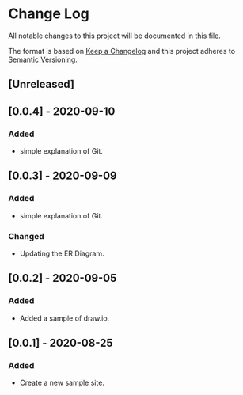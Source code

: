 # Change Log
All notable changes to this project will be documented in this file.

The format is based on [Keep a Changelog](https://keepachangelog.com/ja/1.0.0/)
and this project adheres to [Semantic Versioning](https://semver.org).

## [Unreleased]

## [0.0.4] - 2020-09-10
### Added
- simple explanation of Git.

## [0.0.3] - 2020-09-09
### Added
- simple explanation of Git.

### Changed
- Updating the ER Diagram.

## [0.0.2] - 2020-09-05
### Added
- Added a sample of draw.io.

## [0.0.1] - 2020-08-25
### Added
- Create a new sample site.
